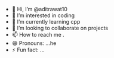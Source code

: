 - 👋 Hi, I’m @aditrawat10
- 👀 I’m interested in coding
- 🌱 I’m currently learning cpp
- 💞️ I’m looking to collaborate on projects
- 📫 How to reach me .
- 😄 Pronouns: ...he
- ⚡ Fun fact: ...

<!---
aditrawat10/aditrawat10 is a ✨ special ✨ repository because its `README.md` (this file) appears on your GitHub profile.
You can click the Preview link to take a look at your changes.
--->
